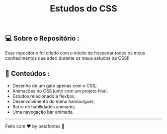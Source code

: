 <h1 align="center">Estudos do CSS</h1>


<p align="center"></p>

<br>


## 💻 Sobre o Repositório : 

Esse repositório foi criado com o intuito de hospedar todos os meus conhecimentos que aderi durante os meus estudos de CSS!!

## 🚀 Conteúdos :

- Desenho de um gato apenas com o CSS;
- Animações no CSS junto com um projeto final;
- Estudos relacionado a flexbox;
- Desenvolvimento do menu hamburguer;
- Barra de habilidades animado;
- Uma navegação bar animada.

<hr>

Feito com ♥ by betafontes :wave: 
